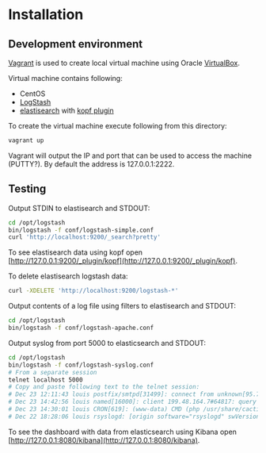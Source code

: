 Installation
============

Development environment
-----------------------

[Vagrant](http://www.vagrantup.com/) is used to create local virtual machine using Oracle [VirtualBox](https://www.virtualbox.org/).

Virtual machine contains following:
* CentOS
* [LogStash](http://logstash.net/)
* [elastisearch](http://www.elasticsearch.org/overview/elasticsearch/) with [kopf plugin](https://github.com/lmenezes/elasticsearch-kopf)

To create the virtual machine execute following from this directory:

```bash
vagrant up
```

Vagrant will output the IP and port that can be used to access the machine (PUTTY?). By default the address is 127.0.0.1:2222.

Testing
-------

Output STDIN to elastisearch and STDOUT:

```bash
cd /opt/logstash
bin/logstash -f conf/logstash-simple.conf
curl 'http://localhost:9200/_search?pretty'
```

To see elastisearch data using kopf open [http://127.0.0.1:9200/_plugin/kopf](http://127.0.0.1:9200/_plugin/kopf).

To delete elastisearch logstash data:

```bash
curl -XDELETE 'http://localhost:9200/logstash-*'
```

Output contents of a log file using filters to elastisearch and STDOUT: 

```bash
cd /opt/logstash
bin/logstash -f conf/logstash-apache.conf
```

Output syslog from port 5000 to elasticsearch and STDOUT:

```bash
cd /opt/logstash
bin/logstash -f conf/logstash-syslog.conf
# From a separate session
telnet localhost 5000
# Copy and paste following text to the telnet session:
# Dec 23 12:11:43 louis postfix/smtpd[31499]: connect from unknown[95.75.93.154]
# Dec 23 14:42:56 louis named[16000]: client 199.48.164.7#64817: query (cache) 'amsterdamboothuren.com/MX/IN' denied
# Dec 23 14:30:01 louis CRON[619]: (www-data) CMD (php /usr/share/cacti/site/poller.php >/dev/null 2>/var/log/cacti/poller-error.log)
# Dec 22 18:28:06 louis rsyslogd: [origin software="rsyslogd" swVersion="4.2.0" x-pid="2253" x-info="http://www.rsyslog.com"] rsyslogd was HUPed, type 'lightweight'.
```

To see the dashboard with data from elasticsearch using Kibana open [http://127.0.0.1:8080/kibana](http://127.0.0.1:8080/kibana).